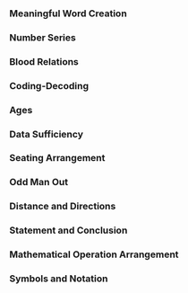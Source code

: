 ### Meaningful Word Creation

### Number Series

### Blood Relations

### Coding-Decoding

### Ages

### Data Sufficiency

### Seating Arrangement

### Odd Man Out

### Distance and Directions

### Statement and Conclusion

### Mathematical Operation Arrangement

### Symbols and Notation